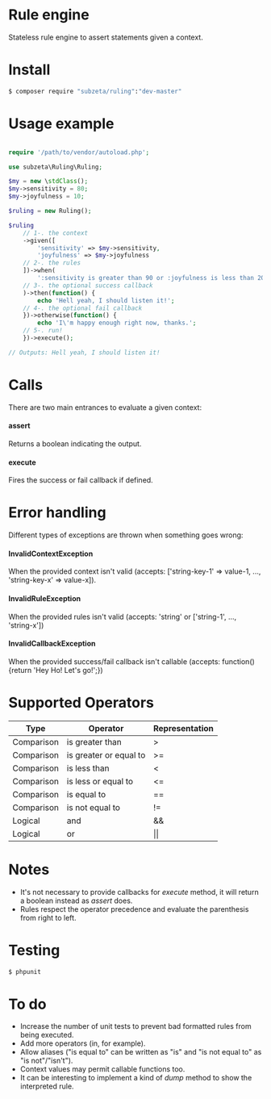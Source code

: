 # Rule engine
Stateless rule engine to assert statements given a context.

# Install
```bash
$ composer require "subzeta/ruling":"dev-master"
```

# Usage example
```php

require '/path/to/vendor/autoload.php';

use subzeta\Ruling\Ruling;

$my = new \stdClass();
$my->sensitivity = 80;
$my->joyfulness = 10;

$ruling = new Ruling();

$ruling
    // 1-. the context
    ->given([
        'sensitivity' => $my->sensitivity,
        'joyfulness' => $my->joyfulness
    // 2-. the rules
    ])->when(
        ':sensitivity is greater than 90 or :joyfulness is less than 20'
    // 3-. the optional success callback
    )->then(function() {
        echo 'Hell yeah, I should listen it!';
    // 4-. the optional fail callback
    })->otherwise(function() {
        echo 'I\'m happy enough right now, thanks.';
    // 5-. run!
    })->execute();

// Outputs: Hell yeah, I should listen it!
```

# Calls
There are two main entrances to evaluate a given context:
#### assert
Returns a boolean indicating the output.
#### execute
Fires the success or fail callback if defined.

# Error handling
Different types of exceptions are thrown when something goes wrong:
#### InvalidContextException
When the provided context isn't valid (accepts: ['string-key-1' => value-1, ..., 'string-key-x' => value-x]).
#### InvalidRuleException
When the provided rules isn't valid (accepts: 'string' or ['string-1', ..., 'string-x']) 
#### InvalidCallbackException
When the provided success/fail callback isn't callable (accepts: function(){return 'Hey Ho! Let\'s go!';})

# Supported Operators
Type | Operator | Representation
---- | -------- | -----------
Comparison | is greater than | >
Comparison | is greater or equal to | >=
Comparison | is less than | <
Comparison | is less or equal to | <=
Comparison | is equal to | ==
Comparison | is not equal to | !=
Logical | and | &&
Logical | or | \|\|

# Notes
* It's not necessary to provide callbacks for *execute* method, it will return a boolean instead as *assert* does.
* Rules respect the operator precedence and evaluate the parenthesis from right to left.

# Testing
```bash
$ phpunit
```

# To do
* Increase the number of unit tests to prevent bad formatted rules from being executed.
* Add more operators (in, for example).
* Allow aliases ("is equal to" can be written as "is" and "is not equal to" as "is not"/"isn't").
* Context values may permit callable functions too.
* It can be interesting to implement a kind of *dump* method to show the interpreted rule.
